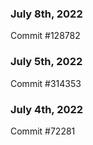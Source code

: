 ### July 8th, 2022

Commit #128782

### July 5th, 2022

Commit #314353


### July 4th, 2022

Commit #72281
